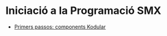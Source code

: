 # Iniciació a la Programació SMX


- [Primers passos: components Kodular](https://docs.kodular.io/guides/#types-of-components)


